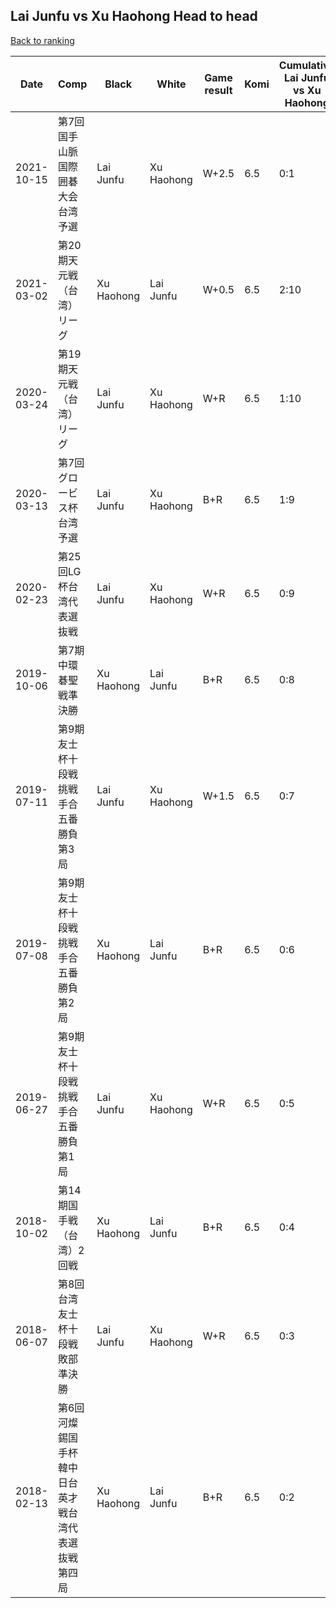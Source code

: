 ## Lai Junfu vs Xu Haohong Head to head

[Back to ranking](../../index.md)




| **Date** | **Comp** | **Black** | **White** | **Game result** | **Komi** | **Cumulative Lai Junfu vs Xu Haohong** | **Lai Junfu streak** | **Xu Haohong streak** | 
| --- | --- | --- | --- | --- | --- | --- | --- | --- |
| 2021-10-15 | 第7回国手山脈国際囲碁大会台湾予選 | Lai Junfu | Xu Haohong | W+2.5 | 6.5 | 0:1 | 0 | 1 | 
| 2021-03-02 | 第20期天元戦（台湾）リーグ | Xu Haohong | Lai Junfu | W+0.5 | 6.5 | 2:10 | 1 | 0 | 
| 2020-03-24 | 第19期天元戦（台湾）リーグ | Lai Junfu | Xu Haohong | W+R | 6.5 | 1:10 | 0 | 1 | 
| 2020-03-13 | 第7回グロービス杯台湾予選 | Lai Junfu | Xu Haohong | B+R | 6.5 | 1:9 | 1 | 0 | 
| 2020-02-23 | 第25回LG杯台湾代表選抜戦 | Lai Junfu | Xu Haohong | W+R | 6.5 | 0:9 | 0 | 9 | 
| 2019-10-06 | 第7期中環碁聖戦準決勝 | Xu Haohong | Lai Junfu | B+R | 6.5 | 0:8 | 0 | 8 | 
| 2019-07-11 | 第9期友士杯十段戦挑戦手合五番勝負第3局  | Lai Junfu | Xu Haohong | W+1.5 | 6.5 | 0:7 | 0 | 7 | 
| 2019-07-08 | 第9期友士杯十段戦挑戦手合五番勝負第2局  | Xu Haohong | Lai Junfu | B+R | 6.5 | 0:6 | 0 | 6 | 
| 2019-06-27 | 第9期友士杯十段戦挑戦手合五番勝負第1局  | Lai Junfu | Xu Haohong | W+R | 6.5 | 0:5 | 0 | 5 | 
| 2018-10-02 | 第14期国手戦（台湾）2回戦 | Xu Haohong | Lai Junfu | B+R | 6.5 | 0:4 | 0 | 4 | 
| 2018-06-07 | 第8回台湾友士杯十段戦敗部準決勝 | Lai Junfu | Xu Haohong | W+R | 6.5 | 0:3 | 0 | 3 | 
| 2018-02-13 | 第6回河燦錫国手杯韓中日台英才戦台湾代表選抜戦第四局 | Xu Haohong | Lai Junfu | B+R | 6.5 | 0:2 | 0 | 2 |




